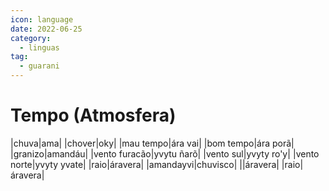```yaml
---
icon: language
date: 2022-06-25
category:
  - linguas
tag:
  - guarani 
---
```


# Tempo (Atmosfera)

|chuva|ama|
|chover|oky|
|mau tempo|ára vai|
|bom tempo|ára porã|
|granizo|amandáu|
|vento furacão|yvytu ñarõ|
|vento sul|yvyty ro'y|
|vento norte|yvyty yvate|
|raio|áravera|
|amandayvi|chuvisco|
||áravera|
|raio|áravera|


